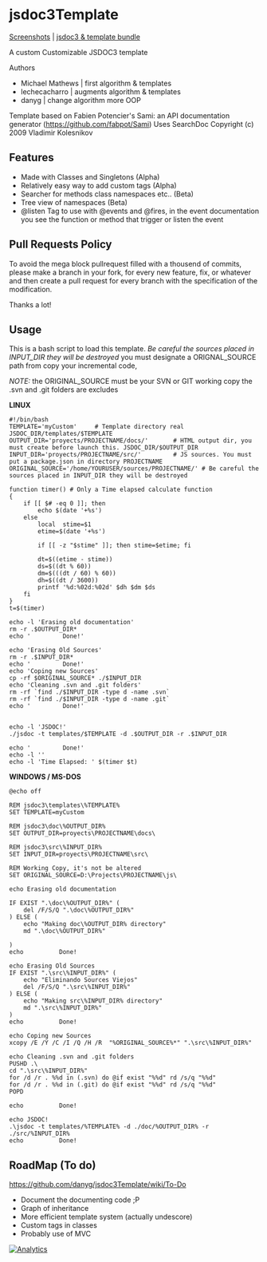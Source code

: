 jsdoc3Template
==============

[Screenshots](https://github.com/danyg/jsdoc3Template/wiki#wiki-screenshots) | 
[jsdoc3 & template bundle](https://github.com/danyg/jsdoc3Template/wiki/jsdoc.rar)

A custom Customizable JSDOC3 template

Authors
- Michael Mathews  | first algorithm & templates
- lechecacharro		| augments algorithm & templates
- danyg				| change algorithm more OOP

Template based on Fabien Potencier's Sami: an API documentation generator (<https://github.com/fabpot/Sami>)
Uses SearchDoc Copyright (c) 2009 Vladimir Kolesnikov

Features
--------

- Made with Classes and Singletons (Alpha)
- Relatively easy way to add custom tags (Alpha)
- Searcher for methods class namespaces etc.. (Beta)
- Tree view of namespaces (Beta)
- @listen Tag to use with @events and @fires, in the event documentation you see the function or method that trigger or listen the event 

Pull Requests Policy
--------------------

To avoid the mega block pullrequest filled with a thousend of commits, 
please make a branch in your fork, for every new feature, fix, or 
whatever and then create a pull request for every branch with the 
specification of the modification. 

Thanks a lot!

Usage
-----

This is a bash script to load this template. *Be careful the sources 
placed in INPUT_DIR they will be destroyed* you must designate a 
ORIGNAL_SOURCE path from copy your incremental code, 

  *NOTE:* the ORIGINAL_SOURCE must be your SVN or GIT working copy the .svn and .git folders are excludes

**LINUX**

    #!/bin/bash
  	TEMPLATE='myCustom'     # Template directory real JSDOC_DIR/templates/$TEMPLATE
  	OUTPUT_DIR='proyects/PROJECTNAME/docs/'       # HTML output dir, you must create before launch this. JSDOC_DIR/$OUTPUT_DIR
    INPUT_DIR='proyects/PROJECTNAME/src/'         # JS sources. You must put a package.json in directory PROJECTNAME 
    ORIGINAL_SOURCE='/home/YOURUSER/sources/PROJECTNAME/' # Be careful the sources placed in INPUT_DIR they will be destroyed

	function timer() # Only a Time elapsed calculate function 
	{
		if [[ $# -eq 0 ]]; then
			echo $(date '+%s')
		else
			local  stime=$1
			etime=$(date '+%s')

			if [[ -z "$stime" ]]; then stime=$etime; fi

			dt=$((etime - stime))
			ds=$((dt % 60))
			dm=$(((dt / 60) % 60))
			dh=$((dt / 3600))
			printf '%d:%02d:%02d' $dh $dm $ds
		fi
	}
	t=$(timer)

	echo -l 'Erasing old documentation'
	rm -r .$OUTPUT_DIR*
	echo '         Done!'

	echo 'Erasing Old Sources'
	rm -r .$INPUT_DIR*
	echo '         Done!'
	echo 'Coping new Sources'
	cp -rf $ORIGINAL_SOURCE* ./$INPUT_DIR
	echo 'Cleaning .svn and .git folders'
	rm -rf `find ./$INPUT_DIR -type d -name .svn`
	rm -rf `find ./$INPUT_DIR -type d -name .git`
	echo '         Done!'


	echo -l 'JSDOC!'
	./jsdoc -t templates/$TEMPLATE -d .$OUTPUT_DIR -r .$INPUT_DIR

	echo '         Done!'
	echo -l ''
	echo -l 'Time Elapsed: ' $(timer $t)

**WINDOWS / MS-DOS**

	@echo off

	REM jsdoc3\templates\%TEMPLATE%
	SET TEMPLATE=myCustom

	REM jsdoc3\doc\%OUTPUT_DIR%
	SET OUTPUT_DIR=proyects\PROJECTNAME\docs\

	REM jsdoc3\src\%INPUT_DIR%
	SET INPUT_DIR=proyects\PROJECTNAME\src\

	REM Working Copy, it's not be altered
	SET ORIGINAL_SOURCE=D:\Projects\PROJECTNAME\js\

	echo Erasing old documentation

	IF EXIST ".\doc\%OUTPUT_DIR%" ( 
		del /F/S/Q ".\doc\%OUTPUT_DIR%"
	) ELSE ( 
		echo "Making doc\%OUTPUT_DIR% directory"
		md ".\doc\%OUTPUT_DIR%"

	)
	echo          Done!

	echo Erasing Old Sources
	IF EXIST ".\src\%INPUT_DIR%" ( 
		echo "Eliminando Sources Viejos"
		del /F/S/Q ".\src\%INPUT_DIR%"
	) ELSE ( 
		echo "Making src\%INPUT_DIR% directory"
		md ".\src\%INPUT_DIR%"
	)
	echo          Done!

	echo Coping new Sources
	xcopy /E /Y /C /I /Q /H /R  "%ORIGINAL_SOURCE%*" ".\src\%INPUT_DIR%"

	echo Cleaning .svn and .git folders
	PUSHD .\
	cd ".\src\%INPUT_DIR%"
	for /d /r . %%d in (.svn) do @if exist "%%d" rd /s/q "%%d"
	for /d /r . %%d in (.git) do @if exist "%%d" rd /s/q "%%d"
	POPD

	echo          Done!

	echo JSDOC!
	.\jsdoc -t templates/%TEMPLATE% -d ./doc/%OUTPUT_DIR% -r ./src/%INPUT_DIR%
	echo          Done!

RoadMap (To do)
--------------
https://github.com/danyg/jsdoc3Template/wiki/To-Do
- Document the documenting code ;P
- Graph of inheritance
- More efficient template system (actually undescore)
- Custom tags in classes
- Probably use of MVC

[![Analytics](https://ga-beacon.appspot.com/UA-47717226-1/jsdoc3Template/home)](https://github.com/igrigorik/ga-beacon)
